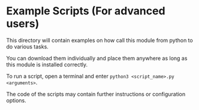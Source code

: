 # Example Scripts (For advanced users)

This directory will contain examples on how call this module from python to do various tasks.

You can download them individually and place them anywhere as long as this module is installed correctly.

To run a script, open a terminal and enter `python3 <script_name>.py <arguments>`.

The code of the scripts may contain further instructions or configuration options.
